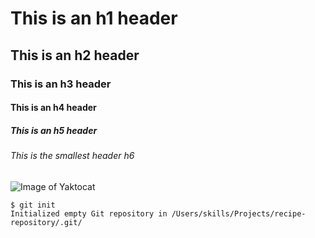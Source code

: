 # This is an h1 header
## This is an h2 header
### This is an h3 header
#### This is an h4 header
##### This is an h5 header
###### This is the smallest header h6

![Image of Yaktocat](https://octodex.github.com/images/yaktocat.png)

```
$ git init
Initialized empty Git repository in /Users/skills/Projects/recipe-repository/.git/
```
